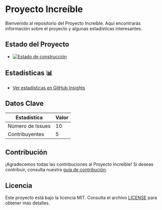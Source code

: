# Proyecto Increíble

Bienvenido al repositorio del Proyecto Increíble. Aquí encontrarás información sobre el proyecto y algunas estadísticas interesantes.

## Estado del Proyecto

- [![Estado de construcción](https://img.shields.io/travis/nombre_usuario/nombre_repositorio)](link_a_tu_estado_de_construccion)

## Estadísticas 📊

- [Ver estadísticas en GitHub Insights](link_a_tus_estadisticas)

## Datos Clave

| Estadística         | Valor     |
|---------------------|-----------|
| Número de Issues    | 10        |
| Contribuyentes      | 5         |

## Contribución

¡Agradecemos todas las contribuciones al Proyecto Increíble! Si deseas contribuir, consulta nuestra [guía de contribución](link_a_tu_guia_de_contribucion).

## Licencia

Este proyecto está bajo la licencia MIT. Consulta el archivo [LICENSE](LICENSE) para obtener más detalles.
